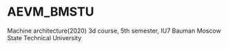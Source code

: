 # AEVM_BMSTU
Machine architecture(2020) 3d course, 5th semester, IU7 Bauman Moscow State Technical University
